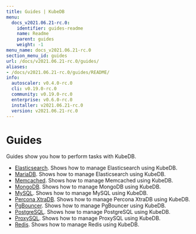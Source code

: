 ```yaml
---
title: Guides | KubeDB
menu:
  docs_v2021.06.21-rc.0:
    identifier: guides-readme
    name: Readme
    parent: guides
    weight: -1
menu_name: docs_v2021.06.21-rc.0
section_menu_id: guides
url: /docs/v2021.06.21-rc.0/guides/
aliases:
- /docs/v2021.06.21-rc.0/guides/README/
info:
  autoscaler: v0.4.0-rc.0
  cli: v0.19.0-rc.0
  community: v0.19.0-rc.0
  enterprise: v0.6.0-rc.0
  installer: v2021.06.21-rc.0
  version: v2021.06.21-rc.0
---
```


# Guides

Guides show you how to perform tasks with KubeDB.

- [Elasticsearch](/docs/v2021.06.21-rc.0/guides/elasticsearch/README). Shows how to manage Elasticsearch using KubeDB.
- [MariaDB](/docs/v2021.06.21-rc.0/guides/mariadb). Shows how to manage Elasticsearch using KubeDB.
- [Memcached](/docs/v2021.06.21-rc.0/guides/memcached/README). Shows how to manage Memcached using KubeDB.
- [MongoDB](/docs/v2021.06.21-rc.0/guides/mongodb/README). Shows how to manage MongoDB using KubeDB.
- [MySQL](/docs/v2021.06.21-rc.0/guides/mysql/README). Shows how to manage MySQL using KubeDB.
- [Percona XtraDB](/docs/v2021.06.21-rc.0/guides/percona-xtradb/README). Shows how to manage Percona XtraDB using KubeDB.
- [PgBouncer](/docs/v2021.06.21-rc.0/guides/pgbouncer/README). Shows how to manage PgBouncer using KubeDB.
- [PostgreSQL](/docs/v2021.06.21-rc.0/guides/postgres/README). Shows how to manage PostgreSQL using KubeDB.
- [ProxySQL](/docs/v2021.06.21-rc.0/guides/proxysql/README). Shows how to manage ProxySQL using KubeDB.
- [Redis](/docs/v2021.06.21-rc.0/guides/redis/README). Shows how to manage Redis using KubeDB.
